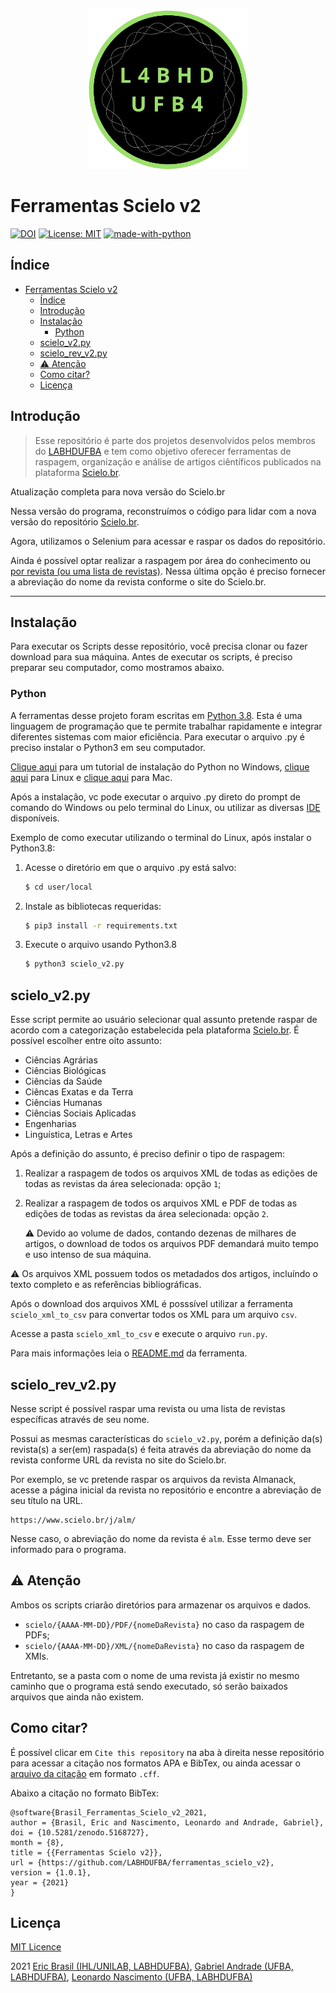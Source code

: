<p align="center"><img src="img/labhd.png" height="256" width="256"/></p>

# Ferramentas Scielo v2 
[![DOI](https://zenodo.org/badge/DOI/10.5281/zenodo.5168728.svg)](https://doi.org/10.5281/zenodo.5168728) [![License: MIT](https://img.shields.io/badge/License-MIT-yellow.svg)](https://opensource.org/licenses/MIT) [![made-with-python](https://img.shields.io/badge/Made%20with-Python-1f425f.svg)](https://www.python.org/)

## Índice
- [Ferramentas Scielo v2](#ferramentas-scielo-v2)
  - [Índice](#índice)
  - [Introdução](#introdução)
  - [Instalação](#instalação)
    - [Python](#python)
  - [scielo_v2.py](#scielo_v2py)
  - [scielo_rev_v2.py](#scielo_rev_v2py)
  - [:warning: Atenção](#warning-atenção)
  - [Como citar?](#como-citar)
  - [Licença](#licença)

## Introdução

>Esse repositório é parte dos projetos desenvolvidos pelos membros do [LABHDUFBA](http://labhd.ufba.br/) e tem como objetivo oferecer ferramentas de raspagem, organização e análise de artigos ciêntíficos publicados na plataforma [Scielo.br](https://www.scielo.br/).

Atualização completa para nova versão do Scielo.br

Nessa versão do programa, reconstruímos o código para lidar com a nova versão do repositório [Scielo.br](https://www.scielo.br/).

Agora, utilizamos o Selenium para acessar e raspar os dados do repositório.

Ainda é possível optar realizar a raspagem por área do conhecimento ou [por revista (ou uma lista de revistas)](#scielo_rev_v2py). Nessa última opção é preciso fornecer a abreviação do nome da revista conforme o site do Scielo.br.

---

## Instalação

Para executar os Scripts desse repositório, você precisa clonar ou fazer download para sua máquina. Antes de executar os scripts, é preciso preparar seu computador, como mostramos abaixo.

### Python

A ferramentas desse projeto foram escritas em [Python 3.8](https://www.python.org/). Esta é uma linguagem de programação que te permite trabalhar rapidamente e integrar diferentes sistemas com maior eficiência.
Para executar o arquivo .py é preciso instalar o Python3 em seu computador.

[Clique aqui](https://python.org.br/instalacao-windows/) para um tutorial de instalação do Python no Windows, [clique aqui](https://python.org.br/instalacao-linux/) para Linux e [clique aqui](https://python.org.br/instalacao-mac/)
para Mac.

Após a instalação, vc pode executar o arquivo .py direto do prompt de comando do Windows ou pelo terminal do Linux, ou utilizar as diversas [IDE](https://pt.wikipedia.org/wiki/Ambiente_de_desenvolvimento_integrado) disponíveis.

Exemplo de como executar utilizando o terminal do Linux, após instalar o Python3.8:

1. Acesse o diretório em que o arquivo .py está salvo:
   ```sh
   $ cd user/local
   ```
1. Instale as bibliotecas requeridas:
   ```sh
   $ pip3 install -r requirements.txt
   ```
1. Execute o arquivo usando Python3.8
   ```sh
   $ python3 scielo_v2.py
   ```

## scielo_v2.py

Esse script permite ao usuário selecionar qual assunto pretende raspar de acordo com a categorização estabelecida pela plataforma [Scielo.br](https://www.scielo.br/journals/thematic?status=current). É possível escolher entre oito assunto:

* Ciências Agrárias
* Ciências Biológicas
* Ciências da Saúde
* Ciêncas Exatas e da Terra 
* Ciências Humanas
* Ciências Sociais Aplicadas
* Engenharias
* Linguística, Letras e Artes

Após a definição do assunto, é preciso definir o tipo de raspagem: 

1. Realizar a raspagem de todos os arquivos XML de todas as edições de todas as revistas da área selecionada: opção `1`;
2. Realizar a raspagem de todos os arquivos XML e PDF de todas as edições de todas as revistas da área selecionada: opção `2`.
   
    :warning: Devido ao volume de dados, contando dezenas de milhares de artigos, o download de todos os arquivos PDF demandará  muito tempo e uso intenso de sua máquina.

    
:warning: Os arquivos XML possuem todos os metadados dos artigos, incluíndo o texto completo e as referências bibliográficas.

Após o download dos arquivos XML é posssível utilizar a ferramenta `scielo_xml_to_csv` para convertar todos os XML para um arquivo `csv`.

Acesse a pasta `scielo_xml_to_csv` e execute o arquivo `run.py`.

Para mais informações leia o [README.md](scielo_xml_to_csv/README.md) da ferramenta.

## scielo_rev_v2.py

Nesse script é possível raspar uma revista ou uma lista de revistas específicas através de seu nome.

Possui as mesmas características do `scielo_v2.py`, porém a definição da(s) revista(s) a ser(em) raspada(s) é feita através da abreviação do nome da revista conforme URL da revista no site do Scielo.br.

Por exemplo, se vc pretende raspar os arquivos da revista Almanack, acesse a página inicial da revista no repositório e encontre a abreviação de seu título na URL.

```
https://www.scielo.br/j/alm/
```

Nesse caso, o abreviação do nome da revista é `alm`. Esse termo deve ser informado para o programa.

## :warning: Atenção

Ambos os scripts criarão diretórios para armazenar os arquivos e dados.

- `scielo/{AAAA-MM-DD}/PDF/{nomeDaRevista}` no caso da raspagem de PDFs;
- `scielo/{AAAA-MM-DD}/XML/{nomeDaRevista}` no caso da raspagem de XMls.

Entretanto, se a pasta com o nome de uma revista já existir no mesmo caminho que o programa está sendo executado, só serão baixados arquivos que ainda não existem.

## Como citar?

É possível clicar em `Cite this repository` na aba à direita nesse repositório para acessar a citação nos formatos APA e BibTex, ou ainda acessar o [arquivo da citação](CITATION.cff) em formato `.cff`.

Abaixo a citação no formato BibTex:

```
@software{Brasil_Ferramentas_Scielo_v2_2021,
author = {Brasil, Eric and Nascimento, Leonardo and Andrade, Gabriel},
doi = {10.5281/zenodo.5168727},
month = {8},
title = {{Ferramentas Scielo v2}},
url = {https://github.com/LABHDUFBA/ferramentas_scielo_v2},
version = {1.0.1},
year = {2021}
}
```

## Licença 

[MIT Licence](LICENSE)

2021 [Eric Brasil (IHL/UNILAB, LABHDUFBA)](https://github.com/ericbrasiln), [Gabriel Andrade (UFBA, LABHDUFBA)](https://github.com/gabrielsandrade), [Leonardo Nascimento (UFBA, LABHDUFBA)](https://github.com/leofn)
